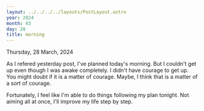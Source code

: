 ```yaml
---
layout: ../../../../layouts/PostLayout.astro
year: 2024
month: 03
day: 28
title: morning
---
```


Thursday, 28 March, 2024

As I refered yesterday post, I've planned today's morning. But I couldn't get up even though I was awake completely. I didn't have courage to get up. You might doubt if it is a matter of courage. Maybe, I think that is a matter of a sort of courage.

Fortunately, I feel like I'm able to do things following my plan tonight. Not aiming all at once, I'll improve my life step by step.